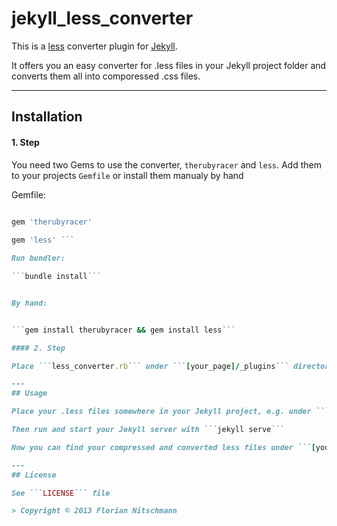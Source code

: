 jekyll_less_converter
=====================

This is a [less](http://lesscss.org/) converter plugin for [Jekyll](http://jekyllrb.com).

It offers you an easy converter for .less files in your Jekyll project folder and converts them all into comporessed .css files.

---
## Installation

#### 1. Step

You need two Gems to use the converter, ```therubyracer``` and ```less```. Add them to your projects ```Gemfile``` or install them manualy by hand

Gemfile:

```ruby
 
gem 'therubyracer'

gem 'less' ```

Run bundler:

```bundle install```


By hand:


```gem install therubyracer && gem install less```

#### 2. Step

Place ```less_converter.rb``` under ```[your_page]/_plugins``` directory.

---
## Usage

Place your .less files somewhere in your Jekyll project, e.g. under ```[your_page]/css/style.less```.

Then run and start your Jekyll server with ```jekyll serve```

Now you can find your compressed and converted less files under ```[your_page]/_site/css/style.css```

---
## License

See ```LICENSE``` file

> Copyright © 2013 Florian Nitschmann